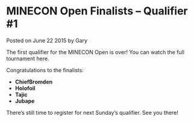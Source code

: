 # MINECON Open Finalists – Qualifier #1

Posted on June 22 2015 by Gary

The first qualifier for the MINECON Open is over! You can watch the full tournament here.

Congratulations to the finalists:
* **ChiefBromden**
* **Holofoil**
* **Tajic**
* **Jubape**

There’s still time to register for next Sunday’s qualifier. See you there!